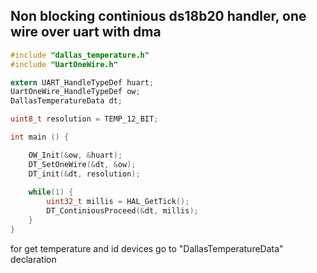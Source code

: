 ## Non blocking continious ds18b20 handler, one wire over uart with dma

```c
#include "dallas_temperature.h"
#include "UartOneWire.h"

extern UART_HandleTypeDef huart;
UartOneWire_HandleTypeDef ow;
DallasTemperatureData dt;

uint8_t resolution = TEMP_12_BIT;

int main () {

	OW_Init(&ow, &huart);
	DT_SetOneWire(&dt, &ow);
	DT_init(&dt, resolution);
	
	while(1) {
		uint32_t millis = HAL_GetTick();
		DT_ContiniousProceed(&dt, millis);	
	}
}
```
for get temperature and id devices go to  "DallasTemperatureData" declaration
